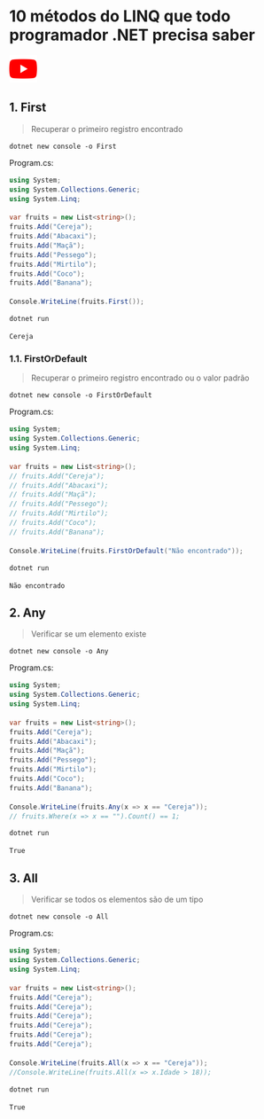 # 10 métodos do LINQ que todo programador .NET precisa saber

[![](./Assets/Images/youtube.png)](https://www.youtube.com/watch?v=b0g2noP5BzU)

## 1. First

> Recuperar o primeiro registro encontrado

```
dotnet new console -o First
```

Program.cs:

```c#
using System;
using System.Collections.Generic;
using System.Linq;

var fruits = new List<string>();
fruits.Add("Cereja");
fruits.Add("Abacaxi");
fruits.Add("Maçã");
fruits.Add("Pessego");
fruits.Add("Mirtilo");
fruits.Add("Coco");
fruits.Add("Banana");

Console.WriteLine(fruits.First()); 
```

```
dotnet run

Cereja
```
### 1.1. FirstOrDefault

> Recuperar o primeiro registro encontrado ou o valor padrão

```
dotnet new console -o FirstOrDefault
```

Program.cs:

```c#
using System;
using System.Collections.Generic;
using System.Linq;

var fruits = new List<string>();
// fruits.Add("Cereja");
// fruits.Add("Abacaxi");
// fruits.Add("Maçã");
// fruits.Add("Pessego");
// fruits.Add("Mirtilo");
// fruits.Add("Coco");
// fruits.Add("Banana");

Console.WriteLine(fruits.FirstOrDefault("Não encontrado")); 
```

```
dotnet run

Não encontrado
```

## 2. Any

> Verificar se um elemento existe

```
dotnet new console -o Any
```

Program.cs:

```c#
using System;
using System.Collections.Generic;
using System.Linq;

var fruits = new List<string>();
fruits.Add("Cereja");
fruits.Add("Abacaxi");
fruits.Add("Maçã");
fruits.Add("Pessego");
fruits.Add("Mirtilo");
fruits.Add("Coco");
fruits.Add("Banana");

Console.WriteLine(fruits.Any(x => x == "Cereja"));
// fruits.Where(x => x == "").Count() == 1;
```

```
dotnet run

True
```

## 3. All

> Verificar se todos os elementos são de um tipo

```
dotnet new console -o All
```

Program.cs:

```c#
using System;
using System.Collections.Generic;
using System.Linq;

var fruits = new List<string>();
fruits.Add("Cereja");
fruits.Add("Cereja");
fruits.Add("Cereja");
fruits.Add("Cereja");
fruits.Add("Cereja");
fruits.Add("Cereja");

Console.WriteLine(fruits.All(x => x == "Cereja"));
//Console.WriteLine(fruits.All(x => x.Idade > 18));
```

```
dotnet run

True
```